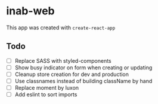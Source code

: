 # inab-web

This app was created with `create-react-app`

## Todo

* [ ] Replace SASS with styled-components
* [ ] Show busy indicator on form when creating or updating
* [ ] Cleanup store creation for dev and production
* [ ] Use classnames instead of building className by hand
* [ ] Replace moment by luxon
* [ ] Add eslint to sort imports
